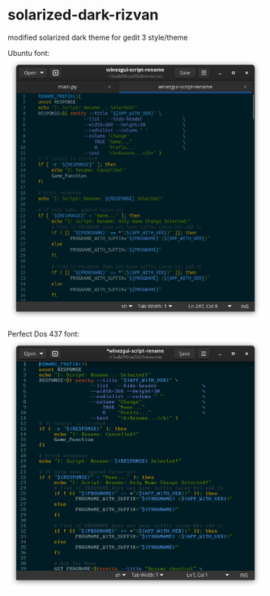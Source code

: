 # solarized-dark-rizvan
modified solarized dark theme for gedit 3 style/theme 

Ubuntu font:
![](https://raw.githubusercontent.com/fastrizwaan/solarized-dark-rizvan/main/screenshot2.png)

Perfect Dos 437 font:
![](https://raw.githubusercontent.com/fastrizwaan/solarized-dark-rizvan/main/screenshot.png)

